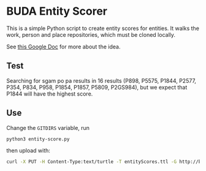 # BUDA Entity Scorer

This is a simple Python script to create entity scores for entities. It walks the work, person and place repositories, which must be cloned locally.

See [this Google Doc](https://docs.google.com/document/d/10ujEnE5YH6CmBIPpTHeLqJE6F45uppUVTFhskBzUPvE/edit?usp=sharing) for more about the idea.

## Test

Searching for sgam po pa results in 16 results (P898, P5575, P1844, P2577, P354, P834, P958, P1854, P1857, P5809, P2GS984), but we expect that P1844 will have the highest score.

## Use

Change the `GITDIRS` variable, run

```sh
python3 entity-score.py
```

then upload with:

```sh
curl -X PUT -H Content-Type:text/turtle -T entityScores.ttl -G http://buda1.bdrc.io:13180/fuseki/corerw/data --data-urlencode 'graph=http://purl.bdrc.io/graph/entityScores'
```